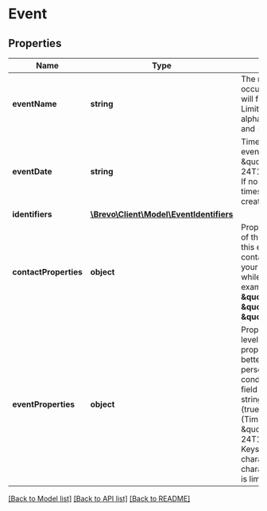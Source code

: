 # Event

## Properties
Name | Type | Description | Notes
------------ | ------------- | ------------- | -------------
**eventName** | **string** | The name of the event that occurred. This is how you will find your event in Brevo. Limited to 255 characters, alphanumerical characters and - _ only. | 
**eventDate** | **string** | Timestamp of when the event occurred (e.g. \&quot;2024-01-24T17:39:57+01:00\&quot;). If no value is passed, the timestamp of the event creation is used. | [optional] 
**identifiers** | [**\Brevo\Client\Model\EventIdentifiers**](EventIdentifiers.md) |  | 
**contactProperties** | **object** | Properties defining the state of the contact associated to this event. Useful to update contact attributes defined in your contacts database while passing the event. For example: **\&quot;FIRSTNAME\&quot;: \&quot;Jane\&quot; , \&quot;AGE\&quot;: 37** | [optional] 
**eventProperties** | **object** | Properties of the event. Top level properties and nested properties can be used to better segment contacts and personalise workflow conditions. The following field type are supported: string, number, boolean (true/false), date (Timestamp e.g. \&quot;2024-01-24T17:39:57+01:00\&quot;). Keys are limited to 255 characters, alphanumerical characters and - _ only. Size is limited to 50Kb. | [optional] 

[[Back to Model list]](../../README.md#documentation-for-models) [[Back to API list]](../../README.md#documentation-for-api-endpoints) [[Back to README]](../../README.md)


